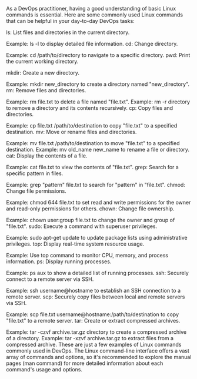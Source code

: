 As a DevOps practitioner, having a good understanding of basic Linux commands is essential. Here are some commonly used Linux commands that can be helpful in your day-to-day DevOps tasks:

ls: List files and directories in the current directory.

Example: ls -l to display detailed file information.
cd: Change directory.

Example: cd /path/to/directory to navigate to a specific directory.
pwd: Print the current working directory.

mkdir: Create a new directory.

Example: mkdir new_directory to create a directory named "new_directory".
rm: Remove files and directories.

Example: rm file.txt to delete a file named "file.txt".
Example: rm -r directory to remove a directory and its contents recursively.
cp: Copy files and directories.

Example: cp file.txt /path/to/destination to copy "file.txt" to a specified destination.
mv: Move or rename files and directories.

Example: mv file.txt /path/to/destination to move "file.txt" to a specified destination.
Example: mv old_name new_name to rename a file or directory.
cat: Display the contents of a file.

Example: cat file.txt to view the contents of "file.txt".
grep: Search for a specific pattern in files.

Example: grep "pattern" file.txt to search for "pattern" in "file.txt".
chmod: Change file permissions.

Example: chmod 644 file.txt to set read and write permissions for the owner and read-only permissions for others.
chown: Change file ownership.

Example: chown user:group file.txt to change the owner and group of "file.txt".
sudo: Execute a command with superuser privileges.

Example: sudo apt-get update to update package lists using administrative privileges.
top: Display real-time system resource usage.

Example: Use top command to monitor CPU, memory, and process information.
ps: Display running processes.

Example: ps aux to show a detailed list of running processes.
ssh: Securely connect to a remote server via SSH.

Example: ssh username@hostname to establish an SSH connection to a remote server.
scp: Securely copy files between local and remote servers via SSH.

Example: scp file.txt username@hostname:/path/to/destination to copy "file.txt" to a remote server.
tar: Create or extract compressed archives.

Example: tar -czvf archive.tar.gz directory to create a compressed archive of a directory.
Example: tar -xzvf archive.tar.gz to extract files from a compressed archive.
These are just a few examples of Linux commands commonly used in DevOps. The Linux command-line interface offers a vast array of commands and options, so it's recommended to explore the manual pages (man command) for more detailed information about each command's usage and options.
